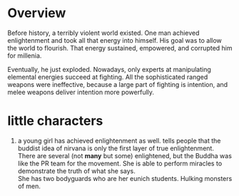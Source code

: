 # Overview
Before history, a terribly violent world existed. One man achieved enlightenment and took all that energy into himself. His goal was to allow the world to flourish. That energy sustained, empowered, and corrupted him for millenia. 

Eventually, he just exploded. Nowadays, only experts at manipulating elemental energies succeed at fighting. All the sophisticated ranged weapons were ineffective, because a large part of fighting is intention, and melee weapons deliver intention more powerfully. 

# little characters
1. a young girl has achieved enlightenment as well. tells people that the buddist idea of nirvana is only the first layer of true enlightenment. There are several (not **many** but some) enlightened, but the Buddha was like the PR team for the movement. She is able to perform miracles to demonstrate the truth of what she says. \
She has two bodyguards who are her eunich students. Hulking monsters of men.